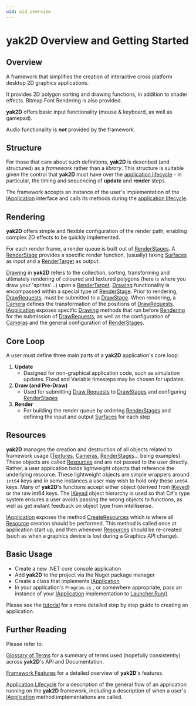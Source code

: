 ```yaml
---
uid: uid_overview
---
```

# **yak2D** Overview and Getting Started

## Overview

A framework that simplifies the creation of interactive cross platform desktop 2D graphics applications.

It provides 2D polygon sorting and drawing functions, in addition to shader effects. Bitmap Font Rendering is also provided.

**yak2D** offers basic input functionality (mouse & keyboard, as well as gamepad).

Audio functionality is ***not*** provided by the framework.

## Structure
For those that care about such definitions, **yak2D** is described (and structured) as a *framework* rather than a *library*. This structure is suitable given the control that **yak2D** must have over the [application lifecycle](xref:uid_lifecycle) - in particular, the timing and sequencing of **update** and **render** steps. 

The framework accepts an instance of the user's implementation of the [IApplication](xref:Yak2D.IApplication) interface and calls its methods during the [application lifecycle](xref:uid_lifecycle).

## Rendering

**yak2D** offers simple and flexible configuration of the render path, enabling complex 2D effects to be quickly implemented.

For each render frame, a render queue is built out of [RenderStages](xref:uid_renderstages). A [RenderStage](xref:uid_renderstages) provides a specific render function, (usually) taking [Surfaces](xref:uid_surfaces) as input and a [RenderTarget](xref:uid_render_targets) as output.

[Drawing](xref:uid_glossary#Drawing) in **yak2D** refers to the collection, sorting, transforming and ultimately rendering of coloured and textured polygons (here is where you draw your 'sprites'...) upon a [RenderTarget](xref:uid_render_targets). [Drawing](xref:uid_glossary#Drawing) functionality is encompassed within a special type of [RenderStage](xref:uid_renderstages). Prior to rendering, [DrawRequests](xref:Yak2D.DrawRequest), must be submitted to a [DrawStage](xref:Yak2D.IDrawStage). When rendering, a [Camera](xref:uid_glossary#Cameras) defines the transformation of the positions of [DrawRequests](xref:Yak2D.DrawRequest). [IApplication](xref:Yak2D.IApplication) exposes specific [Drawing](xref:uid_glossary#Drawing) methods that run before [Rendering](xref:Yak2D.IApplication.Render) for the submission of [DrawRequests](xref:Yak2D.DrawRequest), as well as the configuration of [Cameras](xref:uid_glossary#Cameras) and the general configuration of [RenderStages](xref:uid_renderstages).

## Core Loop

A user must define three main parts of a **yak2D** application's core loop:

1. **Update**
    - Designed for non-graphical application code, such as simulation updates. Fixed and Variable timesteps may be chosen for updates.
2. **Draw (and Pre-Draw)**
    - Used for submitting [Draw Requests](xref:Yak2D.DrawRequest) to  [DrawStages](xref:Yak2D.IDrawStage) and configuring [RenderStages](xref:uid_renderstages)
3. **Render**
    - For building the render queue by ordering [RenderStages](xref:uid_renderstages) and defining the input and output [Surfaces](xref:uid_surfaces) for each step

## Resources

**yak2D** manages the creation and destruction of all objects related to framework usage ([Textures](xref:Yak2D.ITexture), [Cameras](xref:Yak2D.ICamera2D), [RenderStages](xref:Yak2D.IRenderStage)... being examples). These objects are called [Resources](xref:uid_glossary#Resources) and are not passed to the user directly. Rather, a user application holds lightweight objects that reference the underlying resource. These lightweight objects are simple wrappers around `int64` keys and in some instances a user may wish to hold only these `int64` keys. Many of **yak2D**'s functions accept either object (derived from [IKeyed](xref:Yak2D.IKeyed)) or the raw int64 keys. The [IKeyed](xref:Yak2D.IKeyed) object hierarchy is used so that C#'s type system ensures a user avoids passing the wrong objects to functions, as well as get instant feedback on object type from intellisense.

[IApplication](xref:Yak2D.IApplication) exposes the method [CreateResources](xref:Yak2D.IApplication.CreateResources) which is where all [Resource](xref:uid_glossary#Resources) creation should be performed. This method is called once at application start up, and then whenever [Resources](xref:uid_glossary#Resources) should be re-created (such as when a graphics device is lost during a Graphics API change).

## Basic Usage

* Create a new .NET core console application
* Add **yak2D** to the project via the Nuget package manager
* Create a class that implements [IApplication](xref:Yak2D.IApplication)
* In your application's `Program.cs` , or somewhere appropriate, pass an instance of your [IApplication](xref:Yak2D.IApplication) implementation to [Launcher.Run()](xref:Yak2D.Launcher.Run)

Please see the [tutorial](xref:uid_tutorial) for a more detailed step by step guide to creating an application.

## Further Reading

Please refer to:

[Glossary of Terms](xref:uid_glossary) for a summary of terms used (hopefully consistently) across **yak2D**'s API and Documentation.

[Framework Features](xref:uid_features) for a detailed overview of **yak2D**'s features.

[Application Lifecycle](xref:uid_lifecycle) for a description of the general flow of an application running on the **yak2D** framework, including a description of when a user's [IApplication](xref:Yak2D.IApplication) method implementations are called.
